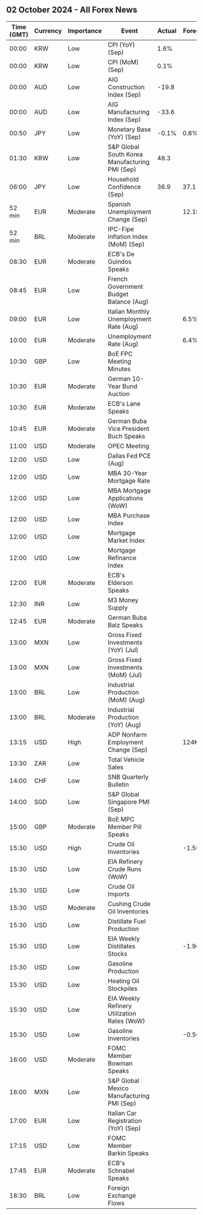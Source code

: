 ## 02 October 2024 - All Forex News

| Time (GMT) | Currency | Importance | Event | Actual | Forecast | Previous |
|------|----------|------------|-------|--------|----------|----------|
| 00:00 | KRW | Low | CPI (YoY) (Sep) | 1.6% |  | 2.0% |
| 00:00 | KRW | Low | CPI (MoM) (Sep) | 0.1% |  | 0.4% |
| 00:00 | AUD | Low | AIG Construction Index (Sep) | -19.8 |  | -38.1 |
| 00:00 | AUD | Low | AIG Manufacturing Index (Sep) | -33.6 |  | -30.8 |
| 00:50 | JPY | Low | Monetary Base (YoY) (Sep) | -0.1% | 0.8% | 0.6% |
| 01:30 | KRW | Low | S&P Global South Korea Manufacturing PMI (Sep) | 48.3 |  | 51.9 |
| 06:00 | JPY | Low | Household Confidence (Sep) | 36.9 | 37.1 | 36.7 |
| 52 min | EUR | Moderate | Spanish Unemployment Change (Sep) |  | 12.1K | 21.9K |
| 52 min | BRL | Moderate | IPC-Fipe Inflation Index (MoM) (Sep) |  |  | 0.18% |
| 08:30 | EUR | Moderate | ECB's De Guindos Speaks |  |  |  |
| 08:45 | EUR | Low | French Government Budget Balance (Aug) |  |  | -156.9B |
| 09:00 | EUR | Low | Italian Monthly Unemployment Rate (Aug) |  | 6.5% | 6.5% |
| 10:00 | EUR | Moderate | Unemployment Rate (Aug) |  | 6.4% | 6.4% |
| 10:30 | GBP | Low | BoE FPC Meeting Minutes |  |  |  |
| 10:30 | EUR | Moderate | German 10-Year Bund Auction |  |  | 2.110% |
| 10:30 | EUR | Moderate | ECB's Lane Speaks |  |  |  |
| 10:45 | EUR | Moderate | German Buba Vice President Buch Speaks |  |  |  |
| 11:00 | USD | Moderate | OPEC Meeting |  |  |  |
| 12:00 | USD | Low | Dallas Fed PCE (Aug) |  |  | 1.70% |
| 12:00 | USD | Low | MBA 30-Year Mortgage Rate |  |  | 6.13% |
| 12:00 | USD | Low | MBA Mortgage Applications (WoW) |  |  | 11.0% |
| 12:00 | USD | Low | MBA Purchase Index |  |  | 148.2 |
| 12:00 | USD | Low | Mortgage Market Index |  |  | 296.1 |
| 12:00 | USD | Low | Mortgage Refinance Index |  |  | 1,132.9 |
| 12:00 | EUR | Moderate | ECB's Elderson Speaks |  |  |  |
| 12:30 | INR | Low | M3 Money Supply |  |  | 10.4% |
| 12:45 | EUR | Moderate | German Buba Balz Speaks |  |  |  |
| 13:00 | MXN | Low | Gross Fixed Investments (YoY) (Jul) |  |  | -1.30% |
| 13:00 | MXN | Low | Gross Fixed Investments (MoM) (Jul) |  |  | -1.00% |
| 13:00 | BRL | Low | Industrial Production (MoM) (Aug) |  |  | -1.4% |
| 13:00 | BRL | Moderate | Industrial Production (YoY) (Aug) |  |  | 6.1% |
| 13:15 | USD | High | ADP Nonfarm Employment Change (Sep) |  | 124K | 99K |
| 13:30 | ZAR | Low | Total Vehicle Sales |  |  | 43.59K |
| 14:00 | CHF | Low | SNB Quarterly Bulletin |  |  |  |
| 14:00 | SGD | Low | S&P Global Singapore PMI (Sep) |  |  | 50.9 |
| 15:00 | GBP | Moderate | BoE MPC Member Pill Speaks |  |  |  |
| 15:30 | USD | High | Crude Oil Inventories |  | -1.500M | -4.471M |
| 15:30 | USD | Low | EIA Refinery Crude Runs (WoW) |  |  | -0.124M |
| 15:30 | USD | Low | Crude Oil Imports |  |  | 0.826M |
| 15:30 | USD | Moderate | Cushing Crude Oil Inventories |  |  | 0.116M |
| 15:30 | USD | Low | Distillate Fuel Production |  |  | -0.158M |
| 15:30 | USD | Low | EIA Weekly Distillates Stocks |  | -1.900M | -2.227M |
| 15:30 | USD | Low | Gasoline Production |  |  | 0.176M |
| 15:30 | USD | Low | Heating Oil Stockpiles |  |  | 0.191M |
| 15:30 | USD | Low | EIA Weekly Refinery Utilization Rates (WoW) |  |  | -1.2% |
| 15:30 | USD | Low | Gasoline Inventories |  | -0.500M | -1.538M |
| 16:00 | USD | Moderate | FOMC Member Bowman Speaks |  |  |  |
| 16:00 | MXN | Low | S&P Global Mexico Manufacturing PMI (Sep) |  |  | 48.50 |
| 17:00 | EUR | Low | Italian Car Registration (YoY) (Sep) |  |  | -13.4% |
| 17:15 | USD | Low | FOMC Member Barkin Speaks |  |  |  |
| 17:45 | EUR | Moderate | ECB's Schnabel Speaks |  |  |  |
| 18:30 | BRL | Low | Foreign Exchange Flows |  |  | -3.058B |
